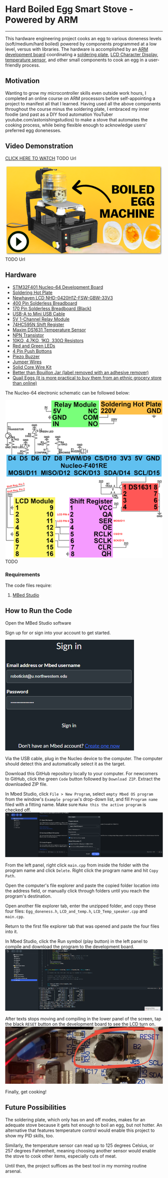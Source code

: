 # Hard Boiled Egg Smart Stove - Powered by ARM
---
This hardware engineering project cooks an egg to various doneness levels (soft/medium/hard boiled) powered by components programmed at a low level, versus with libraries. The hardware is accomplished by an [ARM development board](https://www.st.com/en/evaluation-tools/nucleo-f401re.html) coordinating a [soldering plate](https://www.amazon.com/Remover-Heating-Soldering-Welding-Station/dp/B07W1ZZH8T/ref=sr_1_7?crid=2AFZ1592ZUTRB&keywords=soldering+plate&qid=1696189254&sprefix=soldering+plat%2Caps%2C165&sr=8-7), [LCD Character Display](https://www.digikey.com/en/products/detail/newhaven-display-intl/NHD-0420H1Z-FSW-GBW-33V3/2773595), [temperature sensor](https://www.digikey.com/en/products/detail/analog-devices-inc-maxim-integrated/DS1631/680597), and other small components to cook an egg in a user-friendly process.

## Motivation
Wanting to grow my microcontroller skills even outside work hours, I completed an online course on ARM processors before self-appointing a project to manifest all that I learned. Having used all the above components throughout the course minus the soldering plate, I embraced my inner foodie (and past as a DIY food automation YouTuber youtube.com/astonishingstudios) to make a stove that automates the cooking process, while being flexible enough to acknowledge users’ preferred egg donenesses.

## Video Demonstration
[CLICK HERE TO WATCH](https://youtu.be/pxwZWfczoWY) TODO Url

[![Hard Boiled Egg Smart Stove](README-images/SMARTSTOVEshadow.png)](https://youtu.be/pxwZWfczoWY) TODO Url

## Hardware
* [STM32F401 Nucleo-64 Development Board](https://www.amazon.com/NUCLEO-F401RE-Nucleo-64-Development-STM32F401RE-connectivity/dp/B07JYBPWN4/ref=sr_1_2?crid=1AK4VF3DM7H2B&keywords=nucleo+f401re&qid=1697328825&sprefix=nucleo+f4%2Caps%2C76&sr=8-2)
* [Soldering Hot Plate](https://www.amazon.com/Remover-Heating-Soldering-Welding-Station/dp/B07W1ZZH8T/ref=sr_1_7?crid=2AFZ1592ZUTRB&keywords=soldering+plate&qid=1696189254&sprefix=soldering+plat%2Caps%2C165&sr=8-7)
* [Newhaven LCD NHD-0420H1Z-FSW-GBW-33V3](https://www.amazon.com/Newhaven-Display-NHD-0420H1Z-FSW-GBW-33V3-Character-Modules/dp/B00Q7WEEEI/ref=sr_1_1?crid=X9QLTBSUY7ZU&keywords=newhaven+33v3&qid=1697328878&sprefix=newhaven+33v3%2Caps%2C70&sr=8-1)
* [400 Pin Solderless Breadboard](https://www.amazon.com/DEYUE-breadboard-Set-Prototype-Board/dp/B07LFD4LT6/ref=sr_1_4?dchild=1&keywords=solderless+breadboard&qid=1598765073&sr=8-4)
* [170 Pin Solderless Breadboard (Black)](https://www.amazon.com/gp/product/B07RSBPFN7/ref=ppx_yo_dt_b_search_asin_title?ie=UTF8&th=1)
* [USB-A to Mini USB Cable](https://www.amazon.com/Monoprice-3-Feet-mini-B-28AWG-103896/dp/B003L18SHC/ref=sr_1_3?crid=1POHPW6R8425W&keywords=mini+usb+cable&qid=1697328098&sprefix=mini+usb+cable%2Caps%2C73&sr=8-3)
* [5V 1-Channel Relay Module](https://www.amazon.com/Tolako-Arduino-Indicator-Channel-Official/dp/B00VRUAHLE/ref=sr_1_14?crid=248UB5XFEE6GF&keywords=5v+relay+module&qid=1697328183&sprefix=relay+module%2Caps%2C79&sr=8-14)
* [74HC595N Shift Register](https://www.amazon.com/Texas-Instruments-SN74HC595N-Registers-3-State/dp/B01J6WI7RA/ref=sr_1_5?crid=279YDVY1840PC&keywords=74hc595m+shift+register&qid=1697328349&sprefix=74hc595m+shift+register%2Caps%2C86&sr=8-5)
* [Maxim DS1631 Temperature Sensor](https://www.digikey.com/en/products/detail/analog-devices-inc-maxim-integrated/DS1631/680597)
* [NPN Transistor](https://www.amazon.com/Adafruit-NPN-Bipolar-Transistors-PN2222/dp/B00XW2OK7M/ref=sr_1_6?crid=GJ8K6OBG7VGY&keywords=npn+transistor&qid=1697328713&sprefix=npn+transistor%2Caps%2C78&sr=8-6)
* [10KΩ, 4.7KΩ, 1KΩ, 330Ω Resistors](https://www.amazon.com/Projects-100EP51210K0-10k-Resistors-Pack/dp/B0185FIOTA/ref=sr_1_3?crid=1YWLRAP82U5DW&keywords=10k+resistors&qid=1697329012&sprefix=1k+resistors%2Caps%2C60&sr=8-3)
* [Red and Green LEDs](https://www.amazon.com/Mixse-Emitting-Assorted-Arduino-Electronics/dp/B07C65Z9Z6/ref=sr_1_4?crid=1DUQXE6RHR98K&keywords=red+and+green+leds+arduino&qid=1697339829&sprefix=red+and+green+leds+arduino%2Caps%2C107&sr=8-4)
* [4 Pin Push Bottons](https://www.amazon.com/Gikfun-6x6x5mm-Switch-Button-Arduino/dp/B00R17XUFC/ref=sr_1_3?crid=39GSTUK551V99&keywords=arduino+push+button&qid=1697329292&sprefix=arduino+push+button%2Caps%2C93&sr=8-3)
* [Piezo Buzzer](https://www.amazon.com/a15091400ux0103-Electronic-Mounting-Passive-Sounder/dp/B018I1WBNQ/ref=sr_1_6?crid=1SZ1B06W7EBE1&keywords=piezo+buzzer&qid=1697329333&sprefix=piezo+buzzer%2Caps%2C83&sr=8-6)
* [Jumper Wires](https://www.amazon.com/Elegoo-EL-CP-004-Multicolored-Breadboard-arduino/dp/B01EV70C78/ref=sr_1_4?crid=OAKL7UY5QU9W&keywords=jumper%2Bwires&qid=1697329362&sprefix=jumper%2Bwires%2Caps%2C84&sr=8-4&th=1)
* [Solid Core Wire Kit](https://www.amazon.com/Gauge-Wire-Solid-Hookup-Wires/dp/B088KQFHV7/ref=sr_1_5?crid=D5V3T2RUF18K&keywords=breadboard%2Bwire%2Bspool&qid=1697329445&sprefix=breadboard%2Bwire%2Bspool%2Caps%2C75&sr=8-5&th=1)
* [Better than Bouillon Jar (label removed with an adhesive remover)](https://www.amazon.com/Better-Than-Bouillon-Chicken-Vegetarian/dp/B0199C59AK/ref=sr_1_7_f3_0o_wf_mod_primary_alm?crid=11CMH4KB6QYF5&keywords=better+than+bouillon&qid=1697338305&sbo=m6DjfpMzMLDmL8pSMKX8hw%3D%3D&sprefix=better+than+bouillon%2Caps%2C113&sr=8-7)
* [Quail Eggs (it is more practical to buy them from an ethnic grocery store than online)](https://www.amazon.com/Aroy-D-Quail-Eggs-425g-Pack/dp/B07W57MWL4/ref=sr_1_7?crid=RQKPF4KDRU7R&keywords=quail+eggs&qid=1697338444&sprefix=quail+eggs%2Caps%2C78&sr=8-7)

The Nucleo-64 electronic schematic can be followed below:

![Schematic](README-images/schematic.jpg) TODO

### Requirements
The code files require:
1. [MBed Studio](https://os.mbed.com/studio/)

## How to Run the Code
Open the MBed Studio software

Sign up for or sign into your account to get started.

![Login Page Screenshot](README-images/login.png)

Via the USB cable, plug in the Nucleo device to the computer. The computer should detect this and automatically select it as the target.

Download this GitHub repository locally to your computer. For newcomers to GitHub, click the green `Code` button followed by `Download ZIP`. Extract the downloaded ZIP file.

In Mbed Studio, click `File > New Program`, select `empty Mbed OS program` from the window's `Example program`'s drop-down list, and fill `Program name` filed with a fitting name. Make sure `Make this the active program` is checked off.
![New Program Screenshot](README-images/newprogram.png)

From the left panel, right click `main.cpp` from inside the folder with the program name and click `Delete`. Right click the program name and hit `Copy Path`.

Open the computer's file explorer and paste the copied folder location into the address field, or manually click through folders until you reach the program's destination.

Open another file explorer tab, enter the unzipped folder, and copy these four files: `Egg_doneness.h`, `LCD_and_temp.h`, `LCD_Temp_speaker.cpp` and `main.cpp`.

Return to the first file explorer tab that was opened and paste the four files into it.

In Mbed Studio, click the Run symbol (play button) in the left panel to compile and download the program to the development board.
![Compile & Run Screenshot](README-images/runandcompile.png)

After texts stops moving and compiling in the lower panel of the screen, tap the black `RESET` button on the development board to see the LCD turn on.
![Development Board Reset Button](README-images/resetbtn.jpg)

Finally, get cooking!

## Future Possibilities
The soldering plate, which only has on and off modes, makes for an adequate stove because it gets hot enough to boil an egg, but not hotter. An alternative that features temperature control would enable this project to show my PID skills, too.

Similarly, the temperature sensor can read up to 125 degrees Celsius, or 257 degrees Fahrenheit, meaning choosing another sensor would enable the stove to cook other items, especially cuts of meat.

Until then, the project suffices as the best tool in my morning routine arsenal.
